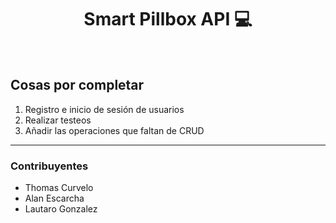 <h1 align="center">Smart Pillbox API 💻</h1>

<br/>

## Cosas por completar
<ol>
    <li>Registro e inicio de sesión de usuarios</li>
    <li>Realizar testeos</li>
    <li>Añadir las operaciones que faltan de CRUD</li>
</ol>

<hr/>

<h3>Contribuyentes</h3>
<ul>
    <li>Thomas Curvelo</li>
    <li>Alan Escarcha</li>
    <li>Lautaro Gonzalez</li>
</ul>
